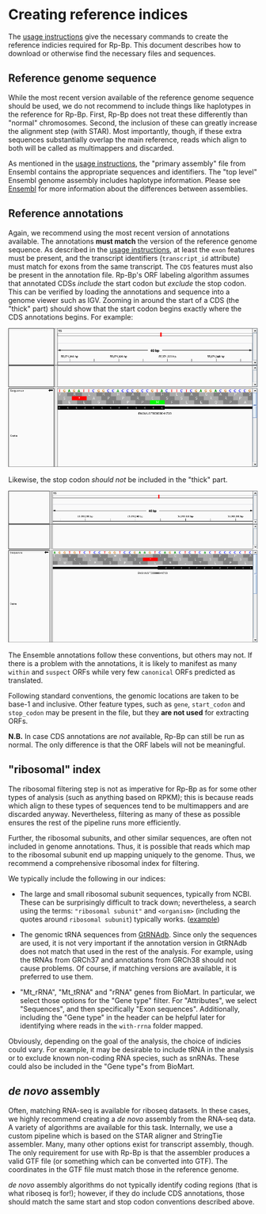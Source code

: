 # Creating reference indices

The [usage instructions](usage-instructions.md) give the necessary commands to
create the reference indicies required for Rp-Bp. This document describes how to
download or otherwise find the necessary files and sequences.

## Reference genome sequence

While the most recent version available of the reference genome sequence should
be used, we do not recommend to include things like haplotypes in the reference
for Rp-Bp. First, Rp-Bp does not treat these differently than "normal"
chromosomes. Second, the inclusion of these can greatly increase the alignment
step (with STAR). Most importantly, though, if these extra sequences
substantially overlap the main reference, reads which align to both will be
called as multimappers and discarded.

As mentioned in the [usage instructions](usage-instructions.md), the "primary
assembly" file from Ensembl contains the appropriate sequences and identifiers.
The "top level" Ensembl genome assembly includes haplotype information. Please
see [Ensembl](http://www.ensembl.org/info/genome/genebuild/assembly.html) for
more information about the differences between assemblies.

## Reference annotations

Again, we recommend using the most recent version of annotations available. The
annotations **must match** the version of the reference genome sequence. As
described in the [usage instructions](usage-instructions.md), at least the
`exon` features must be present, and the transcript identifiers (`transcript_id`
attribute) must match for exons from the same transcript. The `CDS` features
must also be present in the annotation file. Rp-Bp's ORF labeling algorithm
assumes that annotated CDSs *include* the start codon but *exclude* the stop
codon. This can be verified by loading the annotations and sequence into a
genome viewer such as IGV. Zooming in around the start of a CDS (the "thick"
part) should show that the start codon begins exactly where the CDS annotations
begins. For example:

<img src="images/reverse-strand-start.png" width=750>

Likewise, the stop codon *should not* be included in the "thick" part.

<img src="images/reverse-strand-end.png" width=750>

The Ensemble annotations follow these conventions, but others may not. If there
is a problem with the annotations, it is likely to manifest as many `within` and
`suspect` ORFs while very few `canonical` ORFs predicted as translated.

Following standard conventions, the genomic locations are taken to be base-1 and
inclusive. Other feature types, such as `gene`, `start_codon` and `stop_codon`
may be present in the file, but they **are not used** for extracting ORFs.

**N.B.** In case CDS annotations are *not* available, Rp-Bp can still be run as
normal. The only difference is that the ORF labels will not be meaningful.


## "ribosomal" index

The ribosomal filtering step is not as imperative for Rp-Bp as for some other
types of analysis (such as anything based on RPKM); this is because reads which
align to these types of sequences tend to be multimappers and are discarded
anyway. Nevertheless, filtering as many of these as possible ensures the rest
of the pipeline runs more efficiently.

Further, the ribosomal subunits, and other similar sequences, are often not
included in genome annotations. Thus, it is possible that reads which map to the
ribosomal subunit end up mapping uniquely to the genome. Thus, we recommend a
comprehensive ribosomal index for filtering.

We typically include the following in our indices:

* The large and small ribosomal subunit sequences, typically from NCBI. These 
  can be surprisingly difficult to track down; nevertheless, a search using the
  terms: `"ribosomal subunit"` and `<organism>` (including the quotes around
  `ribosomal subunit`) typically works. ([example](https://www.ncbi.nlm.nih.gov/nuccore/?term=%22ribosomal+subunit%22+mouse))

* The genomic tRNA sequences from [GtRNAdb](http://gtrnadb.ucsc.edu/). Since
  only the sequences are used, it is not very important if the annotation
  version in GtRNAdb does not match that used in the rest of the analysis. For
  example, using the tRNAs from GRCh37 and annotations from GRCh38 should not
  cause problems. Of course, if matching versions are available, it is preferred
  to use them.

* "Mt_rRNA", "Mt_tRNA" and "rRNA" genes from BioMart. In particular, we select
  those options for the "Gene type" filter. For "Attributes", we select 
  "Sequences", and then specifically "Exon sequences". Additionally, including
  the "Gene type" in the header can be helpful later for identifying where reads
  in the `with-rrna` folder mapped.

Obviously, depending on the goal of the analysis, the choice of indicies could
vary. For example, it may be desirable to include tRNA in the analysis or to
exclude known non-coding RNA species, such as snRNAs. These could also be
included in the "Gene type"s from BioMart.

## *de novo* assembly

Often, matching RNA-seq is available for riboseq datasets. In these cases, we
highly recommend creating a *de novo* assembly from the RNA-seq data. A variety
of algorithms are available for this task. Internally, we use a custom pipeline
which is based on the STAR aligner and StringTie assembler. Many, many other
options exist for transcript assembly, though. The only requirement for use with
Rp-Bp is that the assembler produces a valid GTF file (or something which can
be converted into GTF). The coordinates in the GTF file must match those in the
reference genome.

*de novo* assembly algorithms do not typically identify coding regions (that is
what riboseq is for!); however, if they do include CDS annotations, those should
match the same start and stop codon conventions described above.
